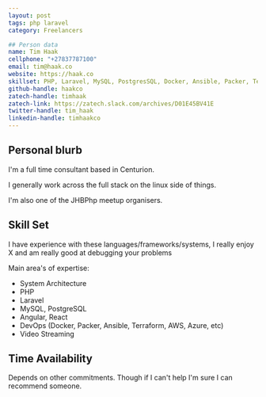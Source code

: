 ```yaml
---
layout: post
tags: php laravel
category: Freelancers

## Person data
name: Tim Haak
cellphone: "+27837787100"
email: tim@haak.co
website: https://haak.co
skillset: PHP, Laravel, MySQL, PostgresSQL, Docker, Ansible, Packer, Terraform, AWS, Azure
github-handle: haakco
zatech-handle: timhaak
zatech-link: https://zatech.slack.com/archives/D01E45BV41E
twitter-handle: tim_haak
linkedin-handle: timhaakco
---
```


## Personal blurb
I'm a full time consultant based in Centurion.

I generally work across the full stack on the linux side of things.

I'm also one of the JHBPhp meetup organisers.

## Skill Set
I have experience with these languages/frameworks/systems, I really enjoy X and am really good at debugging your problems

Main area's of expertise:
* System Architecture
* PHP
* Laravel
* MySQL, PostgreSQL
* Angular, React
* DevOps (Docker, Packer, Ansible, Terraform, AWS, Azure, etc)
* Video Streaming

## Time Availability
Depends on other commitments. Though if I can't help I'm sure I can recommend someone.
